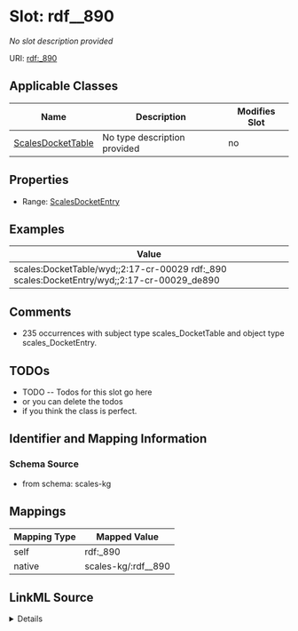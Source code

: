 

# Slot: rdf__890


_No slot description provided_





URI: [rdf:_890](http://www.w3.org/1999/02/22-rdf-syntax-ns#_890)



<!-- no inheritance hierarchy -->





## Applicable Classes

| Name | Description | Modifies Slot |
| --- | --- | --- |
| [ScalesDocketTable](../classes/ScalesDocketTable.md) | No type description provided |  no  |







## Properties

* Range: [ScalesDocketEntry](../classes/ScalesDocketEntry.md)






## Examples

| Value |
| --- |
| scales:DocketTable/wyd;;2:17-cr-00029 rdf:_890 scales:DocketEntry/wyd;;2:17-cr-00029_de890 |

## Comments

* 235 occurrences with subject type scales_DocketTable and object type scales_DocketEntry.

## TODOs

* TODO -- Todos for this slot go here
* or you can delete the todos
* if you think the class is perfect.

## Identifier and Mapping Information







### Schema Source


* from schema: scales-kg




## Mappings

| Mapping Type | Mapped Value |
| ---  | ---  |
| self | rdf:_890 |
| native | scales-kg/:rdf__890 |




## LinkML Source

<details>
```yaml
name: rdf__890
description: No slot description provided
todos:
- TODO -- Todos for this slot go here
- or you can delete the todos
- if you think the class is perfect.
comments:
- 235 occurrences with subject type scales_DocketTable and object type scales_DocketEntry.
examples:
- value: scales:DocketTable/wyd;;2:17-cr-00029 rdf:_890 scales:DocketEntry/wyd;;2:17-cr-00029_de890
from_schema: scales-kg
rank: 1000
slot_uri: rdf:_890
alias: rdf__890
domain_of:
- scales_DocketTable
range: scales_DocketEntry

```
</details>